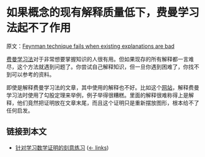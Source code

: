 # 如果概念的现有解释质量低下，费曼学习法起不了作用

原文：[Feynman technique fails when existing explanations are bad](https://wiki.issarice.com/wiki/Feynman_technique_fails_when_existing_explanations_are_bad)

[费曼学习法](https://learning.subwiki.org/wiki/Feynman_technique)对于非常想要掌握知识的人很有用。但如果现存的所有解释都一言难尽，这个方法就遇到问题了。你尝试自己解释知识，但一旦你遇到困难了，你找不到可以参考的资料。

即使是解释费曼学习法的文章，其中使用的解释也不好。比如这个[网站](https://collegeinfogeek.com/feynman-technique/)，解释费曼学习法时使用了勾股定理来举例，例子举得很糟糕。里面的解释很难称得上是解释，他们竟然把证明放在文章末尾，而且这个证明只是重新摆放图形，根本给不了任何启发。

## 链接到本文

* [针对学习数学证明的刻意练习](https://wiki.issarice.com/wiki/Deliberate_practice_for_learning_proof-based_math) ‎ ([← links](https://wiki.issarice.com/index.php?title=Special:WhatLinksHere&target=Deliberate+practice+for+learning+proof-based+math))
